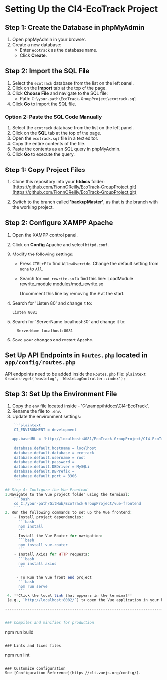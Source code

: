 # Setting Up the CI4-EcoTrack Project

## Step 1: Create the Database in phpMyAdmin
1. Open phpMyAdmin in your browser.
2. Create a new database:
   - Enter `ecotrack` as the database name.
   - Click **Create**.

## Step 2: Import the SQL File
1. Select the `ecotrack` database from the list on the left panel.
2. Click on the **Import** tab at the top of the page.
3. Click **Choose File** and navigate to the SQL file:
   - Path: `C:\your-path\EcoTrack-GroupProject\ecotrack.sql`
4. Click **Go** to import the SQL file.

### Option 2: Paste the SQL Code Manually
1. Select the `ecotrack` database from the list on the left panel.
2. Click on the **SQL** tab at the top of the page.
3. Open the `ecotrack.sql` file in a text editor.
4. Copy the entire contents of the file.
5. Paste the contents as an SQL query in phpMyAdmin.
6. Click **Go** to execute the query.

## Step 1: Copy Project Files
1. Clone this repository into your **htdocs** folder:  
[https://github.com/FionnOReilly/EcoTrack-GroupProject.git](https://github.com/FionnOReilly/EcoTrack-GroupProject.git)

2. Switch to the branch called **'backupMaster'**, as that is the branch with the working project.

## Step 2: Configure XAMPP Apache
1. Open the XAMPP control panel.
2. Click on **Config** Apache and select `httpd.conf`.
3. Modify the following settings:
    - Press `CTRL+F` to find `AllowOverride`. Change the default setting from `none` to `All`.
    - Search for `mod_rewrite.so` to find this line: 
            LoadModule rewrite_module modules/mod_rewrite.so
      
      Uncomment this line by removing the `#` at the start.
4. Search for 'Listen 80' and change it to:
     ```plaintext
     Listen 8081
     ```
5. Search for 'ServerName localhost:80' and change it to:
   ```plaintext
     ServerName localhost:8081
     ```

6. Save your changes and restart Apache.

## Set Up API Endpoints in `Routes.php` located in `app/config/routes.php` 
 API endpoints need to be added inside the `Routes.php` file:
     ```plaintext
     $routes->get('wastelog', 'WasteLogController::index');
     ```


## Step 3: Set Up the Environment File
1. Copy the `env` file located inside - 'C:\xampp\htdocs\CI4-EcoTrack'.
2. Rename the file to `.env`.
3. Update the environment settings:
```php
    ```plaintext
    CI_ENVIRONMENT = development

   app.baseURL = 'http://localhost:8081/EcoTrack-GroupProject/CI4-EcoTrack/public';
    
    database.default.hostname = localhost
    database.default.database = ecotrack
    database.default.username = root
    database.default.password = 
    database.default.DBDriver = MySQLi
    database.default.DBPrefix =
    database.default.port = 3306
    ```

## Step 4: Configure the Vue Frontend
1.Navigate to the Vue project folder using the terminal:
    ```bash
    cd C:/your-path/GitHub/EcoTrack-GroupProject/vue-frontend
    ```
2. Run the following commands to set up the Vue frontend:
    - Install project dependencies:
      ```bash
      npm install
      ```
    - Install the Vue Router for navigation:
      ```bash
      npm install vue-router
      ```
    - Install Axios for HTTP requests:
      ```bash
      npm install axios
      ```

     - To Run the Vue front end project 
      ```bash
      npm run serve 
      ```
 4. **Click the local link that appears in the terminal** 
 (e.g., `http://localhost:8082/`) to open the Vue application in your browser.

---------------------------------------------------------------------------------------------------------------------------------------------------------------------------------------


### Compiles and minifies for production
```
npm run build
```

### Lints and fixes files
```
npm run lint
```

### Customize configuration
See [Configuration Reference](https://cli.vuejs.org/config/).

